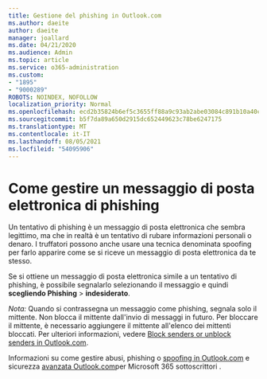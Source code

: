 ```yaml
---
title: Gestione del phishing in Outlook.com
ms.author: daeite
author: daeite
manager: joallard
ms.date: 04/21/2020
ms.audience: Admin
ms.topic: article
ms.service: o365-administration
ms.custom:
- "1895"
- "9000289"
ROBOTS: NOINDEX, NOFOLLOW
localization_priority: Normal
ms.openlocfilehash: ecd2b35824b6ef5c3655ff88a9c93ab2abe03084c891b10a40c5dacd02818d57
ms.sourcegitcommit: b5f7da89a650d2915dc652449623c78be6247175
ms.translationtype: MT
ms.contentlocale: it-IT
ms.lasthandoff: 08/05/2021
ms.locfileid: "54095906"
---
```

# <a name="how-to-deal-with-a-phishing-email"></a>Come gestire un messaggio di posta elettronica di phishing

Un tentativo di phishing è un messaggio di posta elettronica che sembra legittimo, ma che in realtà è un tentativo di rubare informazioni personali o denaro. I truffatori possono anche usare una tecnica denominata spoofing per farlo apparire come se si riceve un messaggio di posta elettronica da te stesso.

Se si ottiene un messaggio di posta elettronica simile a un tentativo di phishing, è possibile segnalarlo selezionando il messaggio e quindi **scegliendo Phishing**  >  **indesiderato**.

*Nota:* Quando si contrassegna un messaggio come phishing, segnala solo il mittente. Non blocca il mittente dall'invio di messaggi in futuro. Per bloccare il mittente, è necessario aggiungere il mittente all'elenco dei mittenti bloccati. Per ulteriori informazioni, vedere [Block senders or unblock senders in Outlook.com](https://support.office.com/article/a3ece97b-82f8-4a5e-9ac3-e92fa6427ae4?wt.mc_id=Office_Outlook_com_Alchemy).

Informazioni su come gestire abusi, phishing o [spoofing in Outlook.com](https://support.office.com/article/0d882ea5-eedc-4bed-aebc-079ffa1105a3?wt.mc_id=Office_Outlook_com_Alchemy) e sicurezza [avanzata Outlook.com](https://support.office.com/article/882d2243-eab9-4545-a58a-b36fee4a46e2?wt.mc_id=Office_Outlook_com_Alchemy)per Microsoft 365 sottoscrittori .